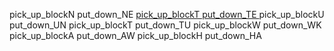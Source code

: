 pick_up_blockN
put_down_NE
<u> pick_up_blockT
put_down_TE </u>
pick_up_blockU
put_down_UN
pick_up_blockT
put_down_TU
pick_up_blockW
put_down_WK
pick_up_blockA
put_down_AW
pick_up_blockH
put_down_HA
